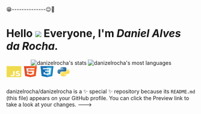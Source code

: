 😁--------------😉💫

<h1 align="left">Hello <img src="https://raw.githubusercontent.com/kaueMarques/kaueMarques/master/hi.gif" width="30px"> Everyone, I'm <em>Daniel Alves da Rocha.</em> </h1>

<div align="center">
 <img width="530em" src="https://github-readme-stats.vercel.app/api?username=danizelrocha&show_icons=true&theme=vision-friendly-dark" alt="danizelrocha's stats"/>
 <img width="430em" src="https://github-readme-stats.vercel.app/api/top-langs/?username=danizelrocha&layout=compact&theme=vision-friendly-dark" alt="danizelrocha's     most languages"/>
</div>
  
 <div>
  <img align="center" alt="Rafa-Js" height="30" width="40" src="https://raw.githubusercontent.com/devicons/devicon/master/icons/javascript/javascript-plain.svg">
  <img align="center" alt="Rafa-HTML" height="30" width="40" src="https://raw.githubusercontent.com/devicons/devicon/master/icons/html5/html5-original.svg">
  <img align="center" alt="Rafa-CSS" height="30" width="40" src="https://raw.githubusercontent.com/devicons/devicon/master/icons/css3/css3-original.svg">
  <img align="center" alt="Rafa-Python" height="30" width="40" src="https://raw.githubusercontent.com/devicons/devicon/master/icons/python/python-original.svg">
 </div>   
 
  ##
danizelrocha/danizelrocha is a ✨ special ✨ repository because its `README.md` (this file) appears on your GitHub profile.
You can click the Preview link to take a look at your changes.
--->
